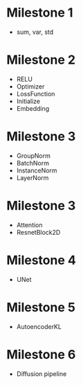 # Milestone 1

+ sum, var, std

# Milestone 2

+ RELU
+ Optimizer
+ LossFunction
+ Initialize
+ Embedding

# Milestone 3

+ GroupNorm
+ BatchNorm
+ InstanceNorm
+ LayerNorm

# Milestone 3

+ Attention
+ ResnetBlock2D

# Milestone 4

+ UNet

# Milestone 5

+ AutoencoderKL

# Milestone 6

+ Diffusion pipeline